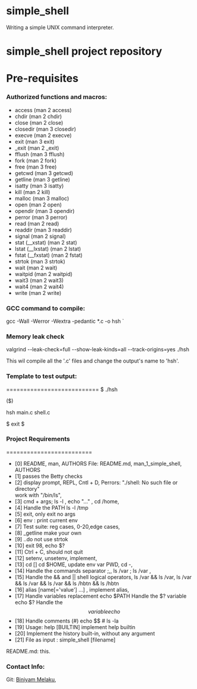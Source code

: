 # simple_shell
 Writing a simple UNIX command interpreter.

# simple_shell project repository

# Pre-requisites

### Authorized functions and macros:
- access (man 2 access)
- chdir (man 2 chdir)
- close (man 2 close)
- closedir (man 3 closedir)
- execve (man 2 execve)
- exit (man 3 exit)
- _exit (man 2 _exit)
- fflush (man 3 fflush)
- fork (man 2 fork)
- free (man 3 free)
- getcwd (man 3 getcwd)
- getline (man 3 getline)
- isatty (man 3 isatty)
- kill (man 2 kill)
- malloc (man 3 malloc)
- open (man 2 open)
- opendir (man 3 opendir)
- perror (man 3 perror)
- read (man 2 read)
- readdir (man 3 readdir)
- signal (man 2 signal)
- stat (__xstat) (man 2 stat)
- lstat (__lxstat) (man 2 lstat)
- fstat (__fxstat) (man 2 fstat)
- strtok (man 3 strtok)
- wait (man 2 wait)
- waitpid (man 2 waitpid)
- wait3 (man 2 wait3)
- wait4 (man 2 wait4)
- write (man 2 write)

### GCC command to compile:

gcc -Wall -Werror -Wextra -pedantic *.c -o hsh
`
### Memory leak check

 valgrind --leak-check=full --show-leak-kinds=all --track-origins=yes ./hsh

This wil compile all the '.c' files and change the output's name to 'hsh'.

### Template to test output:
===========================
$ ./hsh

($) 

hsh main.c shell.c

$ exit
$

### Project Requirements
=========================
- [0] README, man, AUTHORS    File: README.md, man_1_simple_shell, AUTHORS
- [1] passes the Betty checks
- [2] display prompt, REPL, Cntl + D, Perrors: "./shell: No such file or directory"    
    work with  "/bin/ls", 
- [3] cmd + args;    ls -l , echo "..." , cd /home, 
- [4] Handle the PATH    ls -l /tmp
- [5] exit, only exit no args
- [6] env : print current env
- [7] Test suite: reg cases, 0-20,edge cases, 
- [8] _getline make your own 
- [9]  ..do not use strtok
- [10] exit 98, echo $?
- [11] Ctrl + C, should not quit
- [12] setenv, unsetenv, implement, 
- [13] cd [] cd $HOME, update env var PWD, cd -, 
- [14] Handle the commands separator ;,,  ls /var ; ls /var  ,   
- [15] Handle the && and || shell logical operators,  ls /var && ls /var,    ls /var && ls /var && ls /var && ls /hbtn && ls /hbtn
- [16] alias [name[='value'] ...]  ,   implement alias, 
- [17] Handle variables replacement  echo $PATH
     Handle the $? variable  echo $?
     Handle the $$ variable   echo $$
- [18] Handle comments (#)    echo $$ # ls -la
- [19] Usage: help [BUILTIN]  implement help builtin
- [20] Implement the history built-in, without any argument
- [21] File as input  :   simple_shell [filename]

README.md: this.

### Contact Info:

Git: [Biniyam Melaku](https://github.com/biniyammelaku2), 

